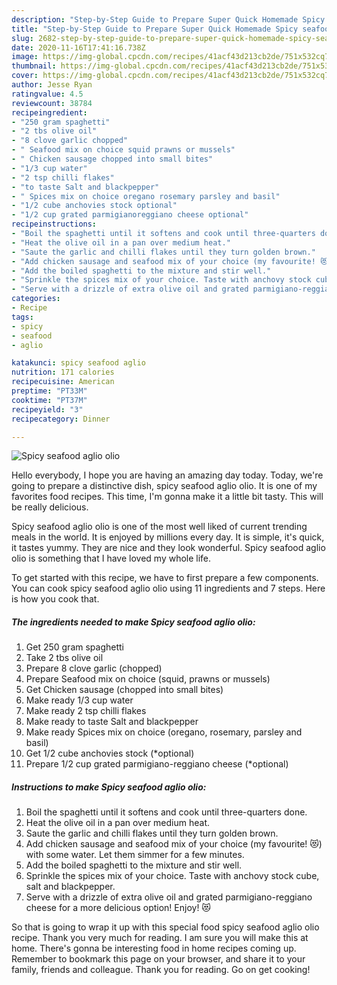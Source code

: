 ```yaml
---
description: "Step-by-Step Guide to Prepare Super Quick Homemade Spicy seafood aglio olio"
title: "Step-by-Step Guide to Prepare Super Quick Homemade Spicy seafood aglio olio"
slug: 2682-step-by-step-guide-to-prepare-super-quick-homemade-spicy-seafood-aglio-olio
date: 2020-11-16T17:41:16.738Z
image: https://img-global.cpcdn.com/recipes/41acf43d213cb2de/751x532cq70/spicy-seafood-aglio-olio-recipe-main-photo.jpg
thumbnail: https://img-global.cpcdn.com/recipes/41acf43d213cb2de/751x532cq70/spicy-seafood-aglio-olio-recipe-main-photo.jpg
cover: https://img-global.cpcdn.com/recipes/41acf43d213cb2de/751x532cq70/spicy-seafood-aglio-olio-recipe-main-photo.jpg
author: Jesse Ryan
ratingvalue: 4.5
reviewcount: 38784
recipeingredient:
- "250 gram spaghetti"
- "2 tbs olive oil"
- "8 clove garlic chopped"
- " Seafood mix on choice squid prawns or mussels"
- " Chicken sausage chopped into small bites"
- "1/3 cup water"
- "2 tsp chilli flakes"
- "to taste Salt and blackpepper"
- " Spices mix on choice oregano rosemary parsley and basil"
- "1/2 cube anchovies stock optional"
- "1/2 cup grated parmigianoreggiano cheese optional"
recipeinstructions:
- "Boil the spaghetti until it softens and cook until three-quarters done."
- "Heat the olive oil in a pan over medium heat."
- "Saute the garlic and chilli flakes until they turn golden brown."
- "Add chicken sausage and seafood mix of your choice (my favourite! 😻) with some water. Let them simmer for a few minutes."
- "Add the boiled spaghetti to the mixture and stir well."
- "Sprinkle the spices mix of your choice. Taste with anchovy stock cube, salt and blackpepper."
- "Serve with a drizzle of extra olive oil and grated parmigiano-reggiano cheese for a more delicious option! Enjoy! 😻"
categories:
- Recipe
tags:
- spicy
- seafood
- aglio

katakunci: spicy seafood aglio 
nutrition: 171 calories
recipecuisine: American
preptime: "PT33M"
cooktime: "PT37M"
recipeyield: "3"
recipecategory: Dinner

---
```



![Spicy seafood aglio olio](https://img-global.cpcdn.com/recipes/41acf43d213cb2de/751x532cq70/spicy-seafood-aglio-olio-recipe-main-photo.jpg)

Hello everybody, I hope you are having an amazing day today. Today, we're going to prepare a distinctive dish, spicy seafood aglio olio. It is one of my favorites food recipes. This time, I'm gonna make it a little bit tasty. This will be really delicious.



Spicy seafood aglio olio is one of the most well liked of current trending meals in the world. It is enjoyed by millions every day. It is simple, it's quick, it tastes yummy. They are nice and they look wonderful. Spicy seafood aglio olio is something that I have loved my whole life.


To get started with this recipe, we have to first prepare a few components. You can cook spicy seafood aglio olio using 11 ingredients and 7 steps. Here is how you cook that.

<!--inarticleads1-->

##### The ingredients needed to make Spicy seafood aglio olio:

1. Get 250 gram spaghetti
1. Take 2 tbs olive oil
1. Prepare 8 clove garlic (chopped)
1. Prepare  Seafood mix on choice (squid, prawns or mussels)
1. Get  Chicken sausage (chopped into small bites)
1. Make ready 1/3 cup water
1. Make ready 2 tsp chilli flakes
1. Make ready to taste Salt and blackpepper
1. Make ready  Spices mix on choice (oregano, rosemary, parsley and basil)
1. Get 1/2 cube anchovies stock (*optional)
1. Prepare 1/2 cup grated parmigiano-reggiano cheese (*optional)




<!--inarticleads2-->

##### Instructions to make Spicy seafood aglio olio:

1. Boil the spaghetti until it softens and cook until three-quarters done.
1. Heat the olive oil in a pan over medium heat.
1. Saute the garlic and chilli flakes until they turn golden brown.
1. Add chicken sausage and seafood mix of your choice (my favourite! 😻) with some water. Let them simmer for a few minutes.
1. Add the boiled spaghetti to the mixture and stir well.
1. Sprinkle the spices mix of your choice. Taste with anchovy stock cube, salt and blackpepper.
1. Serve with a drizzle of extra olive oil and grated parmigiano-reggiano cheese for a more delicious option! Enjoy! 😻




So that is going to wrap it up with this special food spicy seafood aglio olio recipe. Thank you very much for reading. I am sure you will make this at home. There's gonna be interesting food in home recipes coming up. Remember to bookmark this page on your browser, and share it to your family, friends and colleague. Thank you for reading. Go on get cooking!
